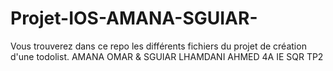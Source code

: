 # Projet-IOS-AMANA-SGUIAR-
Vous trouverez dans ce repo les différents fichiers du projet de création d'une todolist.
AMANA OMAR & SGUIAR LHAMDANI AHMED 
4A IE SQR TP2
